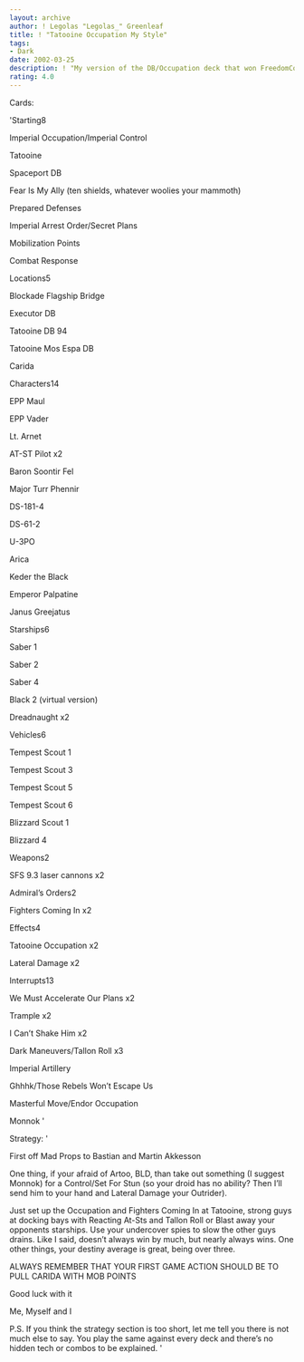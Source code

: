 ```yaml
---
layout: archive
author: ! Legolas "Legolas_" Greenleaf
title: ! "Tatooine Occupation My Style"
tags:
- Dark
date: 2002-03-25
description: ! "My version of the DB/Occupation deck that won FreedomCon."
rating: 4.0
---
```

Cards: 

'Starting8

Imperial Occupation/Imperial Control

Tatooine

Spaceport DB

Fear Is My Ally (ten shields, whatever woolies your mammoth)

Prepared Defenses

Imperial Arrest Order/Secret Plans

Mobilization Points

Combat Response


Locations5

Blockade Flagship Bridge

Executor DB

Tatooine DB 94

Tatooine Mos Espa DB

Carida


Characters14

EPP Maul

EPP Vader

Lt. Arnet

AT-ST Pilot x2

Baron Soontir Fel

Major Turr Phennir

DS-181-4

DS-61-2

U-3PO

Arica

Keder the Black

Emperor Palpatine

Janus Greejatus


Starships6

Saber 1

Saber 2

Saber 4

Black 2 (virtual version)

Dreadnaught x2


Vehicles6

Tempest Scout 1

Tempest Scout 3

Tempest Scout 5

Tempest Scout 6

Blizzard Scout 1

Blizzard 4


Weapons2

SFS 9.3 laser cannons x2


Admiral’s Orders2

Fighters Coming In x2


Effects4

Tatooine Occupation x2

Lateral Damage x2


Interrupts13

We Must Accelerate Our Plans x2

Trample x2

I Can’t Shake Him x2

Dark Maneuvers/Tallon Roll x3

Imperial Artillery

Ghhhk/Those Rebels Won’t Escape Us

Masterful Move/Endor Occupation

Monnok '

Strategy: '

First off Mad Props to Bastian and Martin Akkesson


One thing, if your afraid of Artoo, BLD, than take out something (I suggest Monnok) for a Control/Set For Stun (so your droid has no ability?  Then I’ll send him to your hand and Lateral Damage your Outrider).


Just set up the Occupation and Fighters Coming In at Tatooine, strong guys at docking bays with Reacting At-Sts and Tallon Roll or Blast away your opponents starships.  Use your undercover spies to slow the other guys drains.  Like I said, doesn’t always win by much, but nearly always wins.  One other things, your destiny average is great, being over three.


ALWAYS REMEMBER THAT YOUR FIRST GAME ACTION SHOULD BE TO PULL CARIDA WITH MOB POINTS


Good luck with it


Me, Myself and I


P.S. If you think the strategy section is too short, let me tell you there is not much else to say.  You play the same against every deck and there’s no hidden tech or combos to be explained. '